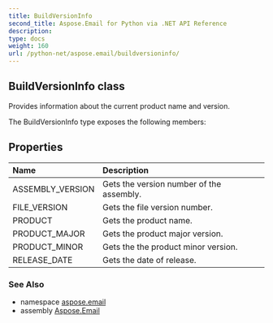 ```yaml
---
title: BuildVersionInfo
second_title: Aspose.Email for Python via .NET API Reference
description: 
type: docs
weight: 160
url: /python-net/aspose.email/buildversioninfo/
---
```


## BuildVersionInfo class

Provides information about the current product name and version.

The BuildVersionInfo type exposes the following members:
## Properties
| Name | Description |
| :- | :- |
|ASSEMBLY_VERSION|Gets the version number of the assembly.|
|FILE_VERSION|Gets the file version number.|
|PRODUCT|Gets the product name.|
|PRODUCT_MAJOR|Gets the product major version.|
|PRODUCT_MINOR|Gets the the product minor version.|
|RELEASE_DATE|Gets the date of release.|

### See Also

* namespace [aspose.email](/python-net/aspose.email/)
* assembly [Aspose.Email](/python-net/)

